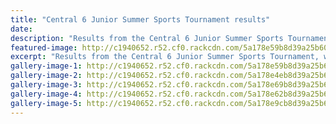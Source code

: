 ```yaml
---
title: "Central 6 Junior Summer Sports Tournament results"
date: 
description: "Results from the Central 6 Junior Summer Sports Tournament, which was held..."
featured-image: http://c1940652.r52.cf0.rackcdn.com/5a178e59b8d39a25b60008f5/good-girls.jpg
excerpt: "Results from the Central 6 Junior Summer Sports Tournament, which was held in Wanganui on Friday 17 November."
gallery-image-1: http://c1940652.r52.cf0.rackcdn.com/5a178e59b8d39a25b60008f5/good-girls.jpg
gallery-image-2: http://c1940652.r52.cf0.rackcdn.com/5a178e4eb8d39a25b60008f3/good-girl.jpg
gallery-image-3: http://c1940652.r52.cf0.rackcdn.com/5a178e69b8d39a25b60008f9/good-boy-serving.jpg
gallery-image-4: http://c1940652.r52.cf0.rackcdn.com/5a178e62b8d39a25b60008f7/good-boy-going-over-net.jpg
gallery-image-5: http://c1940652.r52.cf0.rackcdn.com/5a178e9cb8d39a25b6000901/girls-running.jpg
---
```

